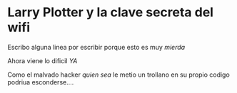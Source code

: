 
# Larry Plotter y la clave secreta del wifi

Escribo alguna linea por escribir porque esto es muy *mierda*

Ahora viene lo dificil *YA*

Como el malvado hacker *quien sea* le metio un trollano en su propio codigo podriua esconderse....

